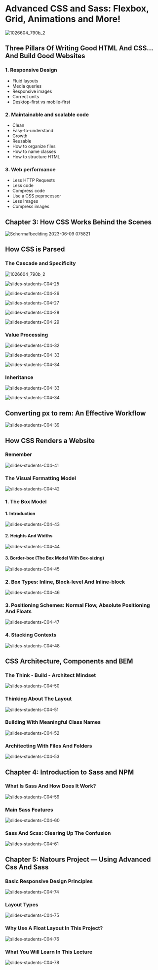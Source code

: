 # Advanced CSS and Sass: Flexbox, Grid, Animations and More!

![1026604_790b_2](https://github.com/Aman07a/Advanced_CSS_and_Sass/assets/60389872/a7eb3065-014e-4289-b801-27e5698e1f0d)

## Three Pillars Of Writing Good HTML And CSS... And Build Good Websites

### 1. Responsive Design

- Fluid layouts
- Media queries
- Responsive images
- Correct units
- Desktop-first vs mobile-first

### 2. Maintainable and scalable code

- Clean
- Easy-to-understand
- Growth
- Reusable
- How to organize files
- How to name classes
- How to structure HTML

### 3. Web performance

- Less HTTP Requests
- Less code
- Compress code
- Use a CSS peprocessor
- Less Images
- Compress images

## Chapter 3: How CSS Works Behind the Scenes

![Schermafbeelding 2023-06-09 075821](https://github.com/Aman07a/Advanced_CSS_and_Sass/assets/60389872/e04393ce-cbbd-478c-ae7c-6a87e686c57c)

## How CSS is Parsed

### The Cascade and Specificity

![1026604_790b_2](https://github.com/Aman07a/Advanced_CSS_and_Sass/assets/60389872/a7eb3065-014e-4289-b801-27e5698e1f0d)

![slides-students-C04-25](https://github.com/Aman07a/Advanced_CSS_and_Sass/assets/60389872/4fa979d5-1d17-496a-99a3-3e2651363a7d)

![slides-students-C04-26](https://github.com/Aman07a/Advanced_CSS_and_Sass/assets/60389872/20e82fa5-fc16-4d75-af95-ef60fdb4ce81)

![slides-students-C04-27](https://github.com/Aman07a/Advanced_CSS_and_Sass/assets/60389872/9e5cbba5-9a6c-43e5-a85b-a730355fc326)

![slides-students-C04-28](https://github.com/Aman07a/Advanced_CSS_and_Sass/assets/60389872/9deb5001-f72a-4a88-bea9-416b4c52b108)

![slides-students-C04-29](https://github.com/Aman07a/Advanced_CSS_and_Sass/assets/60389872/d023d935-64f5-493a-814f-4b4c5d186887)

### Value Processing

![slides-students-C04-32](https://github.com/Aman07a/Advanced_CSS_and_Sass/assets/60389872/dfcf1732-e7a4-4eb0-81c8-6a061303eedc)

![slides-students-C04-33](https://github.com/Aman07a/Advanced_CSS_and_Sass/assets/60389872/2b9ace27-c9dd-416a-b3f5-e596717e156f)

![slides-students-C04-34](https://github.com/Aman07a/Advanced_CSS_and_Sass/assets/60389872/c175907c-9c06-4d84-9d99-f915b19a0fc6)

### Inheritance

![slides-students-C04-33](https://github.com/Aman07a/Advanced_CSS_and_Sass/assets/60389872/9de70335-011f-4835-b1c8-89c8f3a8001f)

![slides-students-C04-34](https://github.com/Aman07a/Advanced_CSS_and_Sass/assets/60389872/dc1a1fe1-65d6-4dab-bf06-a2377be435da)

## Converting px to rem: An Effective Workflow

![slides-students-C04-39](https://github.com/Aman07a/Advanced_CSS_and_Sass/assets/60389872/6bf22c63-49a7-4f4e-b494-0cfef2c17765)

## How CSS Renders a Website

### Remember

![slides-students-C04-41](https://github.com/Aman07a/Advanced_CSS_and_Sass/assets/60389872/2b86bf46-0d56-4c0f-a32c-b730e1c35795)

### The Visual Formatting Model

![slides-students-C04-42](https://github.com/Aman07a/Advanced_CSS_and_Sass/assets/60389872/6e19b976-2734-4c55-9ecf-4fb394939336)

### 1. The Box Model

#### 1. Introduction

![slides-students-C04-43](https://github.com/Aman07a/Advanced_CSS_and_Sass/assets/60389872/8425039b-7e09-4f13-b518-a5b91f1564d3)

#### 2. Heights And Widths

![slides-students-C04-44](https://github.com/Aman07a/Advanced_CSS_and_Sass/assets/60389872/3b2f2d02-3d0f-4e10-aaa2-92cdf7484419)

#### 3. Border-box (The Box Model With Box-sizing)

![slides-students-C04-45](https://github.com/Aman07a/Advanced_CSS_and_Sass/assets/60389872/8de94d2b-d3c1-4864-abf7-575300a25537)

### 2. Box Types: Inline, Block-level And Inline-block

![slides-students-C04-46](https://github.com/Aman07a/Advanced_CSS_and_Sass/assets/60389872/07ff35af-1e49-4967-9a14-eb6009e48bd6)

### 3. Positioning Schemes: Normal Flow, Absolute Positioning And Floats

![slides-students-C04-47](https://github.com/Aman07a/Advanced_CSS_and_Sass/assets/60389872/e1daf29e-1fcc-45db-9745-fb947f3996ec)

### 4. Stacking Contexts

![slides-students-C04-48](https://github.com/Aman07a/Advanced_CSS_and_Sass/assets/60389872/286ec82d-e9df-42d0-bc18-64141d4dacc4)

## CSS Architecture, Components and BEM

### The Think - Build - Architect Mindset

![slides-students-C04-50](https://github.com/Aman07a/Advanced_CSS_and_Sass/assets/60389872/328a6a85-2a08-420c-b4aa-e1c6cea82e63)

### Thinking About The Layout

![slides-students-C04-51](https://github.com/Aman07a/Advanced_CSS_and_Sass/assets/60389872/15be4151-f38d-4ec1-a4d3-3e53f2ce2939)

### Building With Meaningful Class Names

![slides-students-C04-52](https://github.com/Aman07a/Advanced_CSS_and_Sass/assets/60389872/85aea08e-1a42-40e6-8922-c03273611a2a)

### Architecting With Files And Folders

![slides-students-C04-53](https://github.com/Aman07a/Advanced_CSS_and_Sass/assets/60389872/433d9a93-16a9-4944-b059-f0c334bbf6b2)

## Chapter 4: Introduction to Sass and NPM

### What Is Sass And How Does It Work?

![slides-students-C04-59](https://github.com/Aman07a/Advanced_CSS_and_Sass/assets/60389872/4c5bde6a-a2fe-4afc-8b46-8f19e1d5fb72)

### Main Sass Features

![slides-students-C04-60](https://github.com/Aman07a/Advanced_CSS_and_Sass/assets/60389872/d7197c0d-0f20-413b-a401-51088a00deb5)

### Sass And Scss: Clearing Up The Confusion

![slides-students-C04-61](https://github.com/Aman07a/Advanced_CSS_and_Sass/assets/60389872/45d6bc70-70a3-4cf3-a17a-43c683a48c6b)

## Chapter 5: Natours Project — Using Advanced Css And Sass

### Basic Responsive Design Principles

![slides-students-C04-74](https://github.com/Aman07a/Advanced_CSS_and_Sass/assets/60389872/ffae432a-41bd-4b6f-b13f-57617169db7c)

### Layout Types

![slides-students-C04-75](https://github.com/Aman07a/Advanced_CSS_and_Sass/assets/60389872/6afcd6b3-0fda-4365-a336-4064b985d14a)

### Why Use A Float Layout In This Project?

![slides-students-C04-76](https://github.com/Aman07a/Advanced_CSS_and_Sass/assets/60389872/fa37056d-6f67-4bec-89ff-d61b07927b85)

### What You Will Learn In This Lecture

![slides-students-C04-78](https://github.com/Aman07a/Advanced_CSS_and_Sass/assets/60389872/fc85547f-bcb6-4619-9678-0fbb1dbe160c)
